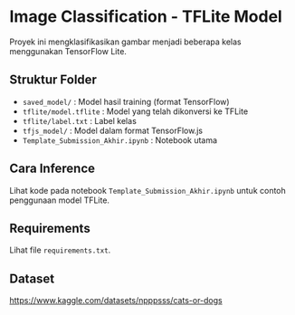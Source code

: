 # Image Classification - TFLite Model

Proyek ini mengklasifikasikan gambar menjadi beberapa kelas menggunakan TensorFlow Lite.

## Struktur Folder
- `saved_model/` : Model hasil training (format TensorFlow)
- `tflite/model.tflite` : Model yang telah dikonversi ke TFLite
- `tflite/label.txt` : Label kelas
- `tfjs_model/` : Model dalam format TensorFlow.js
- `Template_Submission_Akhir.ipynb` : Notebook utama

## Cara Inference
Lihat kode pada notebook `Template_Submission_Akhir.ipynb` untuk contoh penggunaan model TFLite.

## Requirements
Lihat file `requirements.txt`.

## Dataset
https://www.kaggle.com/datasets/npppsss/cats-or-dogs